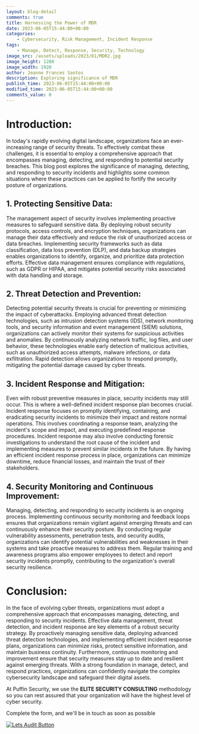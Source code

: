 ```yaml
---
layout: blog-detail
comments: true
title: Harnessing the Power of MDR
date: 2023-06-05T15:44:00+00:00
categories:
    - Cybersecurity, Risk Management, Incident Response
tags:
    - Manage, Detect, Response, Security, Technology
image_src: /assets/uploads/2023/01/MDR2.jpg
image_height: 1280
image_width: 1920
author: Jeanne Frances Santos
description: Exploring significance of MDR
publish_time: 2023-06-05T15:44:00+00:00
modified_time: 2023-06-05T15:44:00+00:00
comments_value: 0
--- 
```

# **Introduction:**

In today's rapidly evolving digital landscape, organizations face an ever-increasing range of security threats. To effectively combat these challenges, it is essential to employ a comprehensive approach that encompasses managing, detecting, and responding to potential security breaches. This blog post explores the significance of managing, detecting, and responding to security incidents and highlights some common situations where these practices can be applied to fortify the security posture of organizations.

## **1. Protecting Sensitive Data:**
The management aspect of security involves implementing proactive measures to safeguard sensitive data. By deploying robust security protocols, access controls, and encryption techniques, organizations can manage their data effectively and reduce the risk of unauthorized access or data breaches. Implementing security frameworks such as data classification, data loss prevention (DLP), and data backup strategies enables organizations to identify, organize, and prioritize data protection efforts. Effective data management ensures compliance with regulations, such as GDPR or HIPAA, and mitigates potential security risks associated with data handling and storage.

## **2. Threat Detection and Prevention:**
Detecting potential security threats is crucial for preventing or minimizing the impact of cyberattacks. Employing advanced threat detection technologies, such as intrusion detection systems (IDS), network monitoring tools, and security information and event management (SIEM) solutions, organizations can actively monitor their systems for suspicious activities and anomalies. By continuously analyzing network traffic, log files, and user behavior, these technologies enable early detection of malicious activities, such as unauthorized access attempts, malware infections, or data exfiltration. Rapid detection allows organizations to respond promptly, mitigating the potential damage caused by cyber threats.

## **3. Incident Response and Mitigation:**
Even with robust preventive measures in place, security incidents may still occur. This is where a well-defined incident response plan becomes crucial. Incident response focuses on promptly identifying, containing, and eradicating security incidents to minimize their impact and restore normal operations. This involves coordinating a response team, analyzing the incident's scope and impact, and executing predefined response procedures. Incident response may also involve conducting forensic investigations to understand the root cause of the incident and implementing measures to prevent similar incidents in the future. By having an efficient incident response process in place, organizations can minimize downtime, reduce financial losses, and maintain the trust of their stakeholders.

## **4. Security Monitoring and Continuous Improvement:**
Managing, detecting, and responding to security incidents is an ongoing process. Implementing continuous security monitoring and feedback loops ensures that organizations remain vigilant against emerging threats and can continuously enhance their security posture. By conducting regular vulnerability assessments, penetration tests, and security audits, organizations can identify potential vulnerabilities and weaknesses in their systems and take proactive measures to address them. Regular training and awareness programs also empower employees to detect and report security incidents promptly, contributing to the organization's overall security resilience.

# **Conclusion:**

In the face of evolving cyber threats, organizations must adopt a comprehensive approach that encompasses managing, detecting, and responding to security incidents. Effective data management, threat detection, and incident response are key elements of a robust security strategy. By proactively managing sensitive data, deploying advanced threat detection technologies, and implementing efficient incident response plans, organizations can minimize risks, protect sensitive information, and maintain business continuity. Furthermore, continuous monitoring and improvement ensure that security measures stay up to date and resilient against emerging threats. With a strong foundation in manage, detect, and respond practices, organizations can confidently navigate the complex cybersecurity landscape and safeguard their digital assets.



At Puffin Security, we use the **ELITE SECURITY CONSULTING** methodology so you can rest assured that your organization will have the highest level of cyber security. 

Complete the form, and we'll be in touch as soon as possible

[![Lets Audit Button](/assets/uploads/2023/01/Puffin-security-blog-button-lest-audit-2.jpg 'lets Audit Button')](https://hub.puffinsecurity.com/mdr-your-own-team-of-security-experts)
